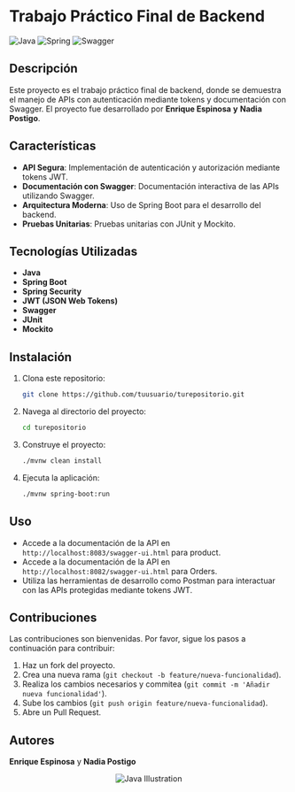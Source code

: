 # Trabajo Práctico Final de Backend

![Java](https://img.shields.io/badge/Java-ED8B00?style=for-the-badge&logo=java&logoColor=white)
![Spring](https://img.shields.io/badge/Spring-6DB33F?style=for-the-badge&logo=spring&logoColor=white)
![Swagger](https://img.shields.io/badge/Swagger-85EA2D?style=for-the-badge&logo=swagger&logoColor=black)

## Descripción

Este proyecto es el trabajo práctico final de backend, donde se demuestra el manejo de APIs con autenticación mediante tokens y documentación con Swagger. El proyecto fue desarrollado por **Enrique Espinosa** **y** **Nadia Postigo**.

## Características

- **API Segura**: Implementación de autenticación y autorización mediante tokens JWT.
- **Documentación con Swagger**: Documentación interactiva de las APIs utilizando Swagger.
- **Arquitectura Moderna**: Uso de Spring Boot para el desarrollo del backend.
- **Pruebas Unitarias**: Pruebas unitarias con JUnit y Mockito.

## Tecnologías Utilizadas

- **Java**
- **Spring Boot**
- **Spring Security**
- **JWT (JSON Web Tokens)**
- **Swagger**
- **JUnit**
- **Mockito**

## Instalación

1. Clona este repositorio:
    ```bash
    git clone https://github.com/tuusuario/turepositorio.git
    ```

2. Navega al directorio del proyecto:
    ```bash
    cd turepositorio
    ```

3. Construye el proyecto:
    ```bash
    ./mvnw clean install
    ```

4. Ejecuta la aplicación:
    ```bash
    ./mvnw spring-boot:run
    ```

## Uso

- Accede a la documentación de la API en `http://localhost:8083/swagger-ui.html` para product.
- Accede a la documentación de la API en `http://localhost:8082/swagger-ui.html` para Orders.
- Utiliza las herramientas de desarrollo como Postman para interactuar con las APIs protegidas mediante tokens JWT.

## Contribuciones

Las contribuciones son bienvenidas. Por favor, sigue los pasos a continuación para contribuir:

1. Haz un fork del proyecto.
2. Crea una nueva rama (`git checkout -b feature/nueva-funcionalidad`).
3. Realiza los cambios necesarios y commitea (`git commit -m 'Añadir nueva funcionalidad'`).
4. Sube los cambios (`git push origin feature/nueva-funcionalidad`).
5. Abre un Pull Request.

## Autores

**Enrique Espinosa** y **Nadia Postigo**

<div align="center">
    <img src="[https://imgur.com/j6tQHPL.png" alt="Java Illustration" ](https://miro.medium.com/v2/resize:fit:1400/1*aXe6MaOyhdIP5WqdPHhSFw.png)/>
</div>
